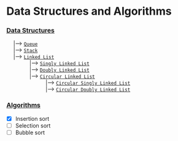 # Data Structures and Algorithms

### <ins>Data Structures</ins> <br>
&emsp; |--> [`Queue`](/Queue%20-%20Data%20Sturucture) <br>
&emsp; |--> [`Stack`](/Stack%20-%20Data%20Structure) <br>
&emsp; |--> [`Linked List`](/Linked%20List) <br>
&emsp;&emsp;&emsp;&emsp; |--> [`Singly Linked List`](/Linked%20List/Singly%20Linked%20List) <br>
&emsp;&emsp;&emsp;&emsp; |--> [`Doubly Linked List`](/Linked%20List/Doubly%20Linked%20List) <br>
&emsp;&emsp;&emsp;&emsp; |--> [`Circular Linked List`](/Linked%20List/Circular%20Linked%20List) <br>
&emsp;&emsp;&emsp;&emsp;&emsp;&emsp;&emsp; |--> [`Circular Singly Linked List`](/Linked%20List/Circular%20Linked%20List/Circular%20Singly%20Linked%20List) <br>
&emsp;&emsp;&emsp;&emsp;&emsp;&emsp;&emsp; |--> [`Circular Doubly Linked List`](/Linked%20List/Circular%20Linked%20List/Circular%20Doubly%20Linked%20List) <br>

### <ins>Algorithms</ins> <br>
- [x] Insertion sort
- [ ] Selection sort
- [ ] Bubble sort
